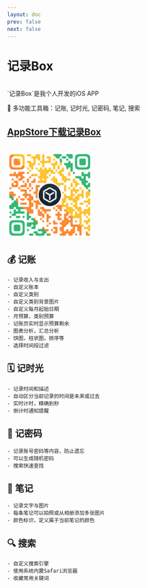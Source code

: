 ```yaml
---
layout: doc
prev: false
next: false
---
```


# 记录Box
<br>
`记录Box`是我个人开发的iOS APP

🎉  多功能工具箱：记账, 记时光, 记密码, 笔记, 搜索

## **[AppStore下载记录Box](https://apps.apple.com/cn/app/id1579304692)**

<br>

<img src="../../assets/recordbox/recordbox.png" width = "200" height = "200" alt="下载记录Box二维码"/>

## **💰  记账**
```
- 记录收入与支出
- 自定义账本
- 自定义类别
- 自定义类别背景图片
- 自定义每月起始日期
- 月预算，类别预算
- 记账页实时显示预算剩余
- 图表分析，汇总分析
- 饼图，柱状图，排序等
- 选择时间段过滤
```

## **🗓  记时光**
```
- 记录时间和描述
- 自动区分当前记录的时间是未来或过去
- 实时计时，精确到秒
- 倒计时通知提醒
```

## **🔐 记密码**
```
- 记录账号密码等内容，防止遗忘
- 可以生成随机密码
- 搜索快速查找
```

## **📝  笔记**
```
- 记录文字与图片
- 每条笔记可以拍照或从相册添加多张图片
- 颜色标识，定义属于当前笔记的颜色
```

## **🔍  搜索**
```
- 自定义搜索引擎
- 使用系统内置Safari浏览器
- 收藏常用关键词
```